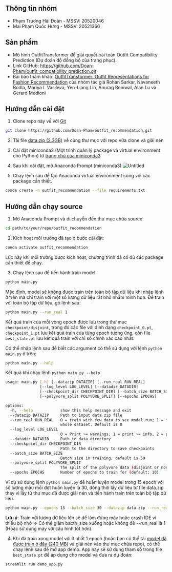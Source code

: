 ## Thông tin nhóm
- Phạm Trương Hải Đoàn - MSSV: 20520046
- Mai Phạm Quốc Hưng - MSSV: 20521366

## Sản phẩm
- Mô hình OutfitTransformer để giải quyết bài toán Outfit Compatibility Prediction (Dự đoán độ đồng bộ của trang phục).
- Link GitHub: https://github.com/Doan-Pham/outfit_compatibility_prediction.git
- Bài báo tham khảo: [OutfitTransformer: Outfit Representations for Fashion Recommendation](https://arxiv.org/abs/2204.04812) của nhóm tác giả Rohan Sarkar, Navaneeth Bodla, Mariya I. Vasileva, Yen-Liang Lin, Anurag Beniwal, Alan Lu và Gerard Medioni

## Hướng dẫn cài đặt
1. Clone repo này về với [Git](https://git-scm.com)
```bash
git clone https://github.com/Doan-Pham/outfit_recommendation.git
```
2. Tải file [data.zip (2.3GB)](https://drive.google.com/file/d/1696cpHFamwTH9ViyUYlPHCvL0X52Ww16/view?usp=sharing) về cùng thư mục với repo vừa clone và giải nén
3. Cài đặt miniconda3 (Một trình quản lý package và virtual environment cho Python) từ [trang chủ của miniconda3](https://docs.conda.io/projects/miniconda/en/latest/)
4. Sau khi cài đặt, mở Anaconda Prompt (miniconda3)
![Untitled](https://github.com/Doan-Pham/outfit_recommendation/assets/85011400/c0d78c1b-19a8-44bd-ba78-327e13379994)

5. Chạy lệnh sau để tạo Anaconda virtual environment cùng với các package cần thiết.
```bash
conda create -n outfit_recommendation --file requirements.txt
```

## Hướng dẫn chạy source
1. Mở Anaconda Prompt và di chuyển đến thư mục chứa source:
```bash
cd path/to/your/repo/outfit_recommendation
```
2. Kích hoạt môi trường đã tạo ở bước cài đặt:
```bash
conda activate outfit_recommendation
```
Lúc này khi môi trường được kích hoạt, chương trình đã có đủ các package cần thiết để chạy.

3. Chạy lệnh sau để tiến hành train model:
```bash
python main.py
```
Mặc định, model sẽ không được train trên toàn bộ tập dữ liệu khi nhập lệnh ở trên mà chỉ train với một số lượng dữ liệu rất nhỏ nhằm minh họa. Để train với toàn bộ tập dữ liệu, gõ lệnh sau:
```bash
python main.py --run_real 1
```
Kết quả train của mỗi vòng epoch được lưu trong thư mục `checkpoint/disjoint`, trong đó các file với định dạng `checkpoint_0.pt`, `checkpoint_1.pt` lưu kết quả train của từng epoch tương ứng, còn file `best_state.pt` lưu kết quả train với chỉ số chính xác cao nhất. 

Có thể nhập lệnh sau để biết các argument có thể sử dụng với lệnh `python main.py` ở trên:
```bash
python main.py --help
```
Kết quả khi chạy lệnh `python main.py --help`
```bash
usage: main.py [-h] [--datazip DATAZIP] [--run_real RUN_REAL]
               [--log_level LOG_LEVEL] [--datadir DATADIR]
               [--checkpoint_dir CHECKPOINT_DIR] [--batch_size BATCH_SIZE]
               [--polyvore_split POLYVORE_SPLIT] [--epochs EPOCHS]

options:
  -h, --help            show this help message and exit
  --datazip DATAZIP     Path to input data zip file
  --run_real RUN_REAL   0 = train with few data to see model run; 1 = train with    
                        whole dataset. Default is 0
  --log_level LOG_LEVEL
                        0 = Print >= warnings, 1 = print >= info, 2 = print all     
  --datadir DATADIR     Path to data directory
  --checkpoint_dir CHECKPOINT_DIR
                        Path to the directory to save checkpoints
  --batch_size BATCH_SIZE
                        Batch size in training, default is 50
  --polyvore_split POLYVORE_SPLIT
                        The split of the polyvore data (disjoint or nondisjoint)    
  --epochs EPOCHS       Number of epochs to train for (default: 10)
```
Ví dụ sử dụng lệnh `python main.py` để huấn luyện model trong 15 epoch với số lượng mẫu mỗi đợt huấn luyện là 30, đồng thời lấy dữ liệu từ file data.zip thay vì lấy từ thư mục đã được giải nén và tiến hành train trên toàn bộ tập dữ liệu.
```bash
python main.py --epochs 15 --batch_size 30 --datazip data.zip --run_real 1
```
**Lưu ý**: Train với lượng dữ liệu lớn sẽ dể làm đứng máy hoặc crash IDE vì thiếu bộ nhớ => Có thể giảm bacth_size xuống hoặc không để --run_real là 1 (Hoặc sử dụng máy với cấu hình tốt hơn).

4. Khi đã train xong model với ít nhất 1 epoch (hoặc bạn có thể tải [model đã được train ở đây (240 MB)](https://drive.google.com/file/d/1GnA3LGX_bTvWn08k0SPaEzNaxHSSljMn/view?usp=sharing) và giải nén vào thư mục chứa repo), có thể chạy lệnh sau để mở app demo. App này sẽ sử dụng tham số trong file `best_state.pt` để áp dụng cho model và đưa ra dự đoán:
```bash
streamlit run demo_app.py
```
